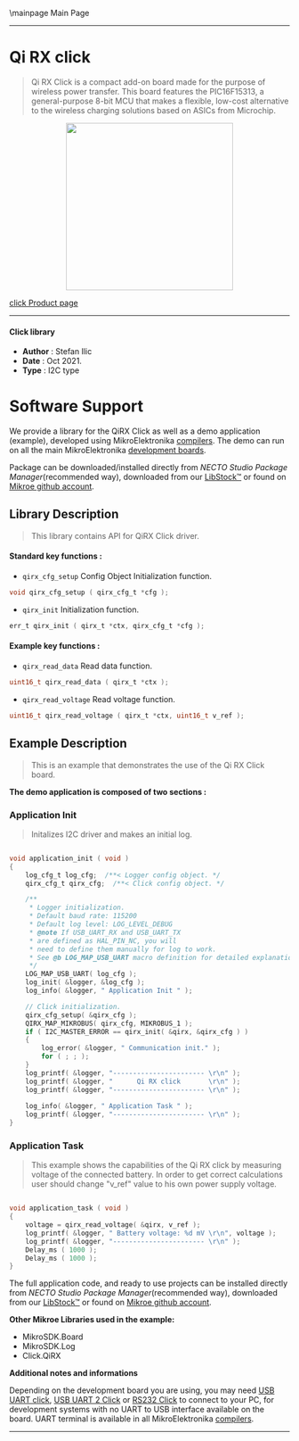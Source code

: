 \mainpage Main Page

---
# Qi RX click

> Qi RX Click is a compact add-on board made for the purpose of wireless power transfer. This board features the PIC16F15313, a general-purpose 8-bit MCU that makes a flexible, low-cost alternative to the wireless charging solutions based on ASICs from Microchip.

<p align="center">
  <img src="https://download.mikroe.com/images/click_for_ide/qi_rx_click.png" height=300px>
</p>

[click Product page](https://www.mikroe.com/qi-rx-click)

---


#### Click library

- **Author**        : Stefan Ilic
- **Date**          : Oct 2021.
- **Type**          : I2C type


# Software Support

We provide a library for the QiRX Click
as well as a demo application (example), developed using MikroElektronika
[compilers](https://www.mikroe.com/necto-studio).
The demo can run on all the main MikroElektronika [development boards](https://www.mikroe.com/development-boards).

Package can be downloaded/installed directly from *NECTO Studio Package Manager*(recommended way), downloaded from our [LibStock&trade;](https://libstock.mikroe.com) or found on [Mikroe github account](https://github.com/MikroElektronika/mikrosdk_click_v2/tree/master/clicks).

## Library Description

> This library contains API for QiRX Click driver.

#### Standard key functions :

- `qirx_cfg_setup` Config Object Initialization function.
```c
void qirx_cfg_setup ( qirx_cfg_t *cfg );
```

- `qirx_init` Initialization function.
```c
err_t qirx_init ( qirx_t *ctx, qirx_cfg_t *cfg );
```


#### Example key functions :

- `qirx_read_data` Read data function.
```c
uint16_t qirx_read_data ( qirx_t *ctx );
```

- `qirx_read_voltage` Read voltage function.
```c
uint16_t qirx_read_voltage ( qirx_t *ctx, uint16_t v_ref );
```

## Example Description

> This is an example that demonstrates the use of the Qi RX Click board.

**The demo application is composed of two sections :**

### Application Init

> Initalizes I2C driver and makes an initial log.

```c

void application_init ( void ) 
{
    log_cfg_t log_cfg;  /**< Logger config object. */
    qirx_cfg_t qirx_cfg;  /**< Click config object. */

    /** 
     * Logger initialization.
     * Default baud rate: 115200
     * Default log level: LOG_LEVEL_DEBUG
     * @note If USB_UART_RX and USB_UART_TX 
     * are defined as HAL_PIN_NC, you will 
     * need to define them manually for log to work. 
     * See @b LOG_MAP_USB_UART macro definition for detailed explanation.
     */
    LOG_MAP_USB_UART( log_cfg );
    log_init( &logger, &log_cfg );
    log_info( &logger, " Application Init " );

    // Click initialization.
    qirx_cfg_setup( &qirx_cfg );
    QIRX_MAP_MIKROBUS( qirx_cfg, MIKROBUS_1 );
    if ( I2C_MASTER_ERROR == qirx_init( &qirx, &qirx_cfg ) ) 
    {
        log_error( &logger, " Communication init." );
        for ( ; ; );
    }
    log_printf( &logger, "----------------------- \r\n" );
    log_printf( &logger, "      Qi RX click       \r\n" );
    log_printf( &logger, "----------------------- \r\n" );
    
    log_info( &logger, " Application Task " );
    log_printf( &logger, "----------------------- \r\n" );
}

```

### Application Task

> This example shows the capabilities of the Qi RX click by measuring voltage of the connected
> battery. In order to get correct calculations user should change "v_ref" value 
> to his own power supply voltage.

```c

void application_task ( void ) 
{
    voltage = qirx_read_voltage( &qirx, v_ref );
    log_printf( &logger, " Battery voltage: %d mV \r\n", voltage );
    log_printf( &logger, "----------------------- \r\n" );
    Delay_ms ( 1000 );
    Delay_ms ( 1000 );
}

```


The full application code, and ready to use projects can be installed directly from *NECTO Studio Package Manager*(recommended way), downloaded from our [LibStock&trade;](https://libstock.mikroe.com) or found on [Mikroe github account](https://github.com/MikroElektronika/mikrosdk_click_v2/tree/master/clicks).

**Other Mikroe Libraries used in the example:**

- MikroSDK.Board
- MikroSDK.Log
- Click.QiRX

**Additional notes and informations**

Depending on the development board you are using, you may need
[USB UART click](https://www.mikroe.com/usb-uart-click),
[USB UART 2 Click](https://www.mikroe.com/usb-uart-2-click) or
[RS232 Click](https://www.mikroe.com/rs232-click) to connect to your PC, for
development systems with no UART to USB interface available on the board. UART
terminal is available in all MikroElektronika
[compilers](https://shop.mikroe.com/compilers).

---
